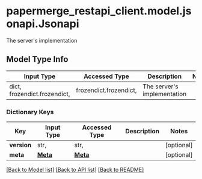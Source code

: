 # papermerge_restapi_client.model.jsonapi.Jsonapi

The server's implementation

## Model Type Info
Input Type | Accessed Type | Description | Notes
------------ | ------------- | ------------- | -------------
dict, frozendict.frozendict,  | frozendict.frozendict,  | The server&#x27;s implementation | 

### Dictionary Keys
Key | Input Type | Accessed Type | Description | Notes
------------ | ------------- | ------------- | ------------- | -------------
**version** | str,  | str,  |  | [optional] 
**meta** | [**Meta**](Meta.md) | [**Meta**](Meta.md) |  | [optional] 

[[Back to Model list]](../../README.md#documentation-for-models) [[Back to API list]](../../README.md#documentation-for-api-endpoints) [[Back to README]](../../README.md)

